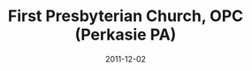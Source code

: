 ---
date: &id001 2011-12-02
end_date: null
location:
  address: 5th and Race Streets
  city: Perkasie
  state: PA
minister:
- end: 2011-12-02
  name: Richard Scott MacLaren
  start: 1996-01-01
  type: Organizing Pastor
- end: null
  name: Richard Scott MacLaren
  start: 2011-12-02
  type: Pastor
ministers:
- Richard Scott MacLaren
- Richard Scott MacLaren
name: First Presbyterian Church, OPC
names:
- end: 2011-12-02
  name: First Presbyterian Orthodox Presbyterian Mission Work
  start: 1994-07-11
- end: null
  name: First Presbyterian Church, OPC
  start: 2011-12-02
origination_date: *id001
raw_data: 'PA Perkasie

  First Presbyterian Orthodox Presbyterian Mission Work (July 11, 1994-December 2,
  2011)

  First Presbyterian Church, OPC (December 2, 2011- )

  (called Good News Chapel, 1994-2000)

  5th and Race Streets

  Org. Pastor: Richard Scott MacLaren, 1996-2011

  Pastor: Richard Scott MacLaren, 2011-

  '
received_from: null
states:
- PA
status:
  active: true
  end_date: null
  reason: null
  received_from: null
  withdrawal_to: null
title: First Presbyterian Church, OPC (Perkasie PA)
year_established:
- 2011

---